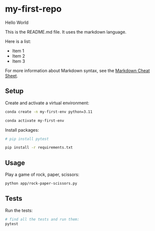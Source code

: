 # my-first-repo

Hello World

This is the README.md file. It uses the markdown language.

Here is a list:

  + Item 1
  + Item 2
  + Item 3

For more information about Markdown syntax, see the [Markdown Cheat Sheet](https://www.markdownguide.org/cheat-sheet/).


## Setup

Create and activate a virtual environment:
```sh
conda create -n my-first-env python=3.11

conda activate my-first-env
```

Install packages:
```sh
# pip install pytest

pip install -r requirements.txt
```

## Usage

Play a game of rock, paper, scissors:
```sh
python app/rock-paper-scissors.py
```

## Tests

Run the tests:

```sh
# find all the tests and run them:
pytest
```